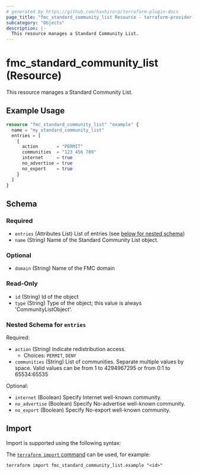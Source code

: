 ```yaml
---
# generated by https://github.com/hashicorp/terraform-plugin-docs
page_title: "fmc_standard_community_list Resource - terraform-provider-fmc"
subcategory: "Objects"
description: |-
  This resource manages a Standard Community List.
---
```


# fmc_standard_community_list (Resource)

This resource manages a Standard Community List.

## Example Usage

```terraform
resource "fmc_standard_community_list" "example" {
  name = "my_standard_community_list"
  entries = [
    {
      action       = "PERMIT"
      communities  = "123 456 789"
      internet     = true
      no_advertise = true
      no_export    = true
    }
  ]
}
```

<!-- schema generated by tfplugindocs -->
## Schema

### Required

- `entries` (Attributes List) List of entries (see [below for nested schema](#nestedatt--entries))
- `name` (String) Name of the Standard Community List object.

### Optional

- `domain` (String) Name of the FMC domain

### Read-Only

- `id` (String) Id of the object
- `type` (String) Type of the object; this value is always 'CommunityListObject'.

<a id="nestedatt--entries"></a>
### Nested Schema for `entries`

Required:

- `action` (String) Indicate redistribution access.
  - Choices: `PERMIT`, `DENY`
- `communities` (String) List of communities. Separate multiple values by space. Valid values can be from 1 to 4294967295 or from 0:1 to 65534:65535

Optional:

- `internet` (Boolean) Specify Internet well-known community.
- `no_advertise` (Boolean) Specify No-advertise well-known community.
- `no_export` (Boolean) Specify No-export well-known community.

## Import

Import is supported using the following syntax:

The [`terraform import` command](https://developer.hashicorp.com/terraform/cli/commands/import) can be used, for example:

```shell
terraform import fmc_standard_community_list.example "<id>"
```
